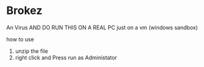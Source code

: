 # Brokez
An Virus AND DO RUN THIS ON A REAL PC just on a vm (windows sandbox)

how to use
1. unzip the file
2. right click and Press run as Administator
